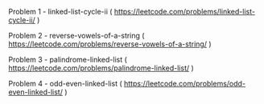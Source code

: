 Problem 1 - linked-list-cycle-ii ( https://leetcode.com/problems/linked-list-cycle-ii/ )

Problem 2 - reverse-vowels-of-a-string ( https://leetcode.com/problems/reverse-vowels-of-a-string/ )

Problem 3 - palindrome-linked-list ( https://leetcode.com/problems/palindrome-linked-list/ )

Problem 4 - odd-even-linked-list ( https://leetcode.com/problems/odd-even-linked-list/ )